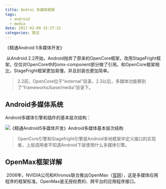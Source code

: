 ```yaml
---
title: Androi 多媒体框架
tags:
  - android
  - media
date: 2017-02-09 15:37:22
categories: 笔记
---
```


《精通Android 5多媒体开发》

​	从Android 2.2开始，Android抛弃了原来的OpenCore框架，改用StageFright框架，仅仅对OpenCore中的omx-component部分做了引用。和OpenCore框架相比，StageFright框架更加易懂，并且封装也更加简单。

> 2.2前，OpenCore位于“external”目录，2.3以后，多媒体功能移到了“frameworks/base/media”目录下。



## Android多媒体系统

Android多媒体引擎和插件的基本层次结构：

![《精通Android5多媒体开发》Android多媒体基本层次结构](..\..\photo\media\《精通Android5多媒体开发》Android多媒体基本层次结构.png)

> OpenCore引擎和Stagefright引擎是Android本地框架中定义接口的实现者，上层调用者不知道Android下层使用什么多媒体引擎。



## OpenMax框架详解

​	2006年，NVIDIA公司和Khronos联合推出OpenMax（[官网](https://www.khronos.org/openmax/)），这是多媒体应用程序的框架标准。OpenMax是无授权费的、跨平台的应用程序接口。